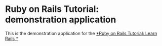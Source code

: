 # Ruby on Rails Tutorial: demonstration application

This is the demonstration application for the [*Ruby on Rails Tutorial: Learn Rails *](http://railstutorial.org)
